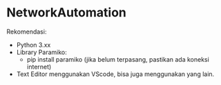 # NetworkAutomation

Rekomendasi:
- Python 3.xx
- Library Paramiko:
  - pip install paramiko 
  (jika belum terpasang, pastikan ada koneksi internet)
- Text Editor menggunakan VScode, bisa juga menggunakan yang lain. 
